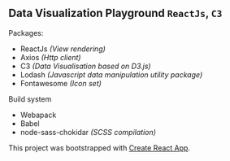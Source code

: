 Data Visualization Playground `ReactJs`, `C3`
---------------------------------------

Packages: 
- ReactJs _(View rendering)_
- Axios _(Http client)_
- C3 _(Data Visualisation based on D3.js)_
- Lodash _(Javascript data manipulation utility package)_
- Fontawesome _(Icon set)_

Build system
- Webapack 
- Babel
- node-sass-chokidar _(SCSS compilation)_



This project was bootstrapped with [Create React App](https://github.com/facebookincubator/create-react-app).
